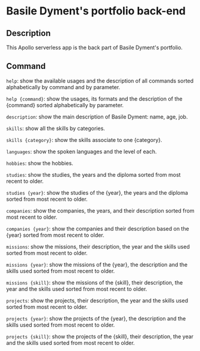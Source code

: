 <h1>Basile Dyment's portfolio back-end</h1>

<h2>Description</h2>
<p>This Apollo serverless app is the back part of Basile Dyment's portfolio.</p>

<h2>Command</h2>
<p><code>help</code>: show the available usages and the description of all commands sorted alphabetically by command and by parameter.</p>
<p><code>help {command}</code>: show the usages, its formats and the description of the {command} sorted alphabetically by parameter.</p>
<p><code>description</code>: show the main description of Basile Dyment: name, age, job.</p>
<p><code>skills</code>: show all the skills by categories.</p>
<p><code>skills {category}</code>: show the skills associate to one {category}.</p>
<p><code>languages</code>: show the spoken languages and the level of each.</p>
<p><code>hobbies</code>: show the hobbies.</p>
<p><code>studies</code>: show the studies, the years and the diploma sorted from most recent to older.</p>
<p><code>studies {year}</code>: show the studies of the {year}, the years and the diploma sorted from most recent to older.</p>
<p><code>companies</code>: show the companies, the years, and their description sorted from most recent to older.</p>
<p><code>companies {year}</code>: show the companies and their description based on the {year} sorted from most recent to older.</p>
<p><code>missions</code>: show the missions, their description, the year and the skills used sorted from most recent to older.</p>
<p><code>missions {year}</code>: show the missions of the {year}, the description and the skills used sorted from most recent to older.</p>
<p><code>missions {skill}</code>: show the missions of the {skill}, their description, the year and the skills used sorted from most recent to older.</p>
<p><code>projects</code>: show the projects, their description, the year and the skills used sorted from most recent to older.</p>
<p><code>projects {year}</code>: show the projects of the {year}, the description and the skills used sorted from most recent to older.</p>
<p><code>projects {skill}</code>: show the projects of the {skill}, their description, the year and the skills used sorted from most recent to older.</p>
